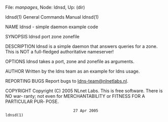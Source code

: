 File: *manpages*,  Node: ldnsd,  Up: (dir)

ldnsd(1)                    General Commands Manual                   ldnsd(1)



NAME
       ldnsd - simple daemon example code

SYNOPSIS
       ldnsd port zone zonefile


DESCRIPTION
       ldnsd  is a simple daemon that answers queries for a zone.  This is NOT
       a full-fledged authoritative nameserver!


OPTIONS
       ldnsd takes a port, zone and zonefile as arguments.


AUTHOR
       Written by the ldns team as an example for ldns usage.


REPORTING BUGS
       Report bugs to <ldns-team@nlnetlabs.nl>.


COPYRIGHT
       Copyright (C) 2005 NLnet Labs. This is free software. There is NO  war‐
       ranty;  not  even  for MERCHANTABILITY or FITNESS FOR A PARTICULAR PUR‐
       POSE.



                                  27 Apr 2005                         ldnsd(1)
